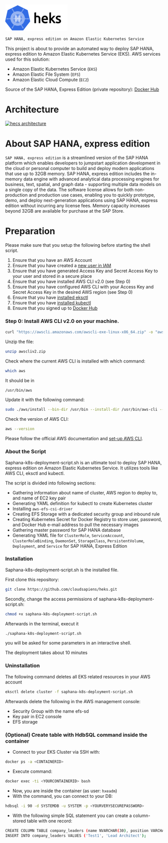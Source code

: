 [![heks logo](https://github.com/cloudsapiens/heks/blob/main/rsz_heks.png)](https://github.com/cloudsapiens/heks)

```sh
SAP HANA, express edition on Amazon Elastic Kubernetes Service
```

This project is about to provide an automated way to deploy SAP HANA, express edition to Amazon Elastic Kubernetes Service (EKS). 
AWS services used for this solution:
  - Amazon Elastic Kubernetes Service (```EKS```)
  - Amazon Elastic File System (```EFS```)
  - Amazon Elastic Cloud Compute (```EC2```)

Source of the SAP HANA, Express Edition (private repository):  [Docker Hub](https://hub.docker.com/_/sap-hana-express-edition)

# Architecture
[![hecs architecture](https://github.com/cloudsapiens/heks/blob/main/imgs/architecture.png)](https://github.com/cloudsapiens/heks/blob/main/imgs/architecture.png) 

# About SAP HANA, express edition
```SAP HANA, express edition``` is a streamlined version of the SAP HANA platform which enables developers to jumpstart application development in the cloud or personal computer to build and deploy modern applications that use up to 32GB memory. SAP HANA, express edition includes the in-memory data engine with advanced analytical data processing engines for business, text, spatial, and graph data - supporting multiple data models on a single copy of the data. 
The software license allows for both non-production and production use cases, enabling you to quickly prototype, demo, and deploy next-generation applications using SAP HANA, express edition without incurring any license fees. Memory capacity increases beyond 32GB are available for purchase at the SAP Store.

# Preparation

Please make sure that you setup the following before starting the shell script.

1) Ensure that you have an AWS Account
2) Ensure that you have created a [new user in IAM](https://docs.aws.amazon.com/IAM/latest/UserGuide/id_users_create.html)
3) Ensure that you have generated Access Key and Secret Access Key to your user and stored in a secure place
4) Ensure that you have installed AWS CLI v2.0 (see Step 0)
5) Ensure that you have configured AWS CLI with your Access Key and Secret Access Key in the desired AWS region (see Step 0)
6) Ensure that you have [installed eksctl](https://docs.aws.amazon.com/eks/latest/userguide/getting-started-eksctl.html) 
7) Ensure that you have [installed kubectl](https://kubernetes.io/docs/tasks/tools/install-kubectl/)
8) Ensure that you signed up to [Docker Hub](https://hub.docker.com/)

### Step 0: Install AWS CLI v2.0 on your machine.

```sh
curl "https://awscli.amazonaws.com/awscli-exe-linux-x86_64.zip" -o "awscliv2.zip"
```
Unzip the file: 
```sh
unzip awscliv2.zip
```
Check where the current AWS CLI is installed with which command: 
```sh
which aws
```
It should be in 
```sh
/usr/bin/aws
```

Update it with the following command: 
```sh
sudo ./aws/install --bin-dir /usr/bin --install-dir /usr/bin/aws-cli --update
```
Check the version of AWS CLI: 
```sh
aws --version
```

Please follow the official AWS documentation and [set-up AWS CLI](https://docs.aws.amazon.com/cli/latest/userguide/cli-configure-quickstart.html).

### About the Script 

Saphana-k8s-deployment-script.sh is an ultimate tool to deploy SAP HANA, express edition on Amazon Elastic Kubernetes Service. It utilizes tools like AWS CLI, eksctl and kubectl. 

The script is divided into following sections:

  - Gathering information about name of cluster, AWS region to deploy to, and name of EC2 key pair
  - Generating YAML definition for kubectl to create Kubernetes cluster
  - Installing ```aws-efs-csi-driver```
  - Creating EFS Storage with a dedicated security group and inbound rule 
  - Creating Kubernetes Secret for Docker Registry to store user, password, and Docker Hub e-mail address to pull the necessary images
  - Gathering master password for SAP HANA database
  - Generating YAML file for ```ClusterRole```, ```ServiceAccount```, ```ClusterRoleBinding```, ```DaemonSet```, ```StorageClass```, ```PersistentVolume```, ```Deployment```, and ```Service``` for SAP HANA, Express Edition

### Installation

Saphana-k8s-deployment-script.sh is the installed file. 

First clone this repository: 
```sh
git clone https://github.com/cloudsapiens/heks.git
```

Secondly, change the access permissions of saphana-k8s-deployment-script.sh:
```sh
chmod +x saphana-k8s-deployment-script.sh
```

Afterwards in the terminal, execut it
```sh
./saphana-k8s-deployment-script.sh
```

you will be asked for some parameters in an interactive shell.

The deployment takes about 10 minutes

### Uninstallation

The following command deletes all EKS related resources in your AWS account
```sh
eksctl delete cluster -f saphana-k8s-deployment-script.sh
```

Afterwards delete the following in the AWS management console:
 - Security Group with the name efs-sd 
 - Key pair in EC2 console
 - EFS storage 


### (Optional) Create table with HdbSQL command inside the container
 - Connect to your EKS Cluster via SSH with:
```sh 
docker ps -a <CONTAINERID> 
```
 - Execute command: 
```sh 
docker exec -ti <YOURCONTAINERID> bash
```
 - Now, you are inside the container (as user: ```hxeadm```)
 - With the command, you can connect to your DB: 
``` sh 
hdbsql -i 90 -d SYSTEMDB -u SYSTEM -p <YOURVERYSECUREPASSWORD> 
```
 - With the following simple SQL statement you can create a column-stored table with one record: 

```sh
CREATE COLUMN TABLE company_leaders (name NVARCHAR(30), position VARCHAR(30));
INSERT INTO company_leaders VALUES ('Test1', 'Lead Architect');
```
